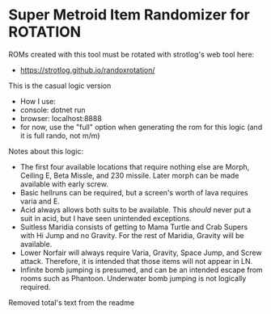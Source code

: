 # Super Metroid Item Randomizer for ROTATION

ROMs created with this tool must be rotated with strotlog's web tool here:
* https://strotlog.github.io/randoxrotation/

This is the casual logic version

* How I use:
* console: dotnet run
* browser: localhost:8888
* for now, use the "full" option when generating the rom for this logic (and it is full rando, not m/m)

Notes about this logic:
* The first four available locations that require nothing else are Morph, Ceiling E, Beta Missle, and 230 missile. Later morph can be made available with early screw.
* Basic hellruns can be required, but a screen's worth of lava requires varia and E.
* Acid always allows both suits to be available. This *should* never put a suit in acid, but I have seen unintended exceptions.
* Suitless Maridia consists of getting to Mama Turtle and Crab Supers with Hi Jump and no Gravity. For the rest of Maridia, Gravity will be available.
* Lower Norfair will always require Varia, Gravity, Space Jump, and Screw attack. Therefore, it is intended that those items will not appear in LN.
* Infinite bomb jumping is presumed, and can be an intended escape from rooms such as Phantoon. Underwater bomb jumping is not logically required.

Removed total's text from the readme
